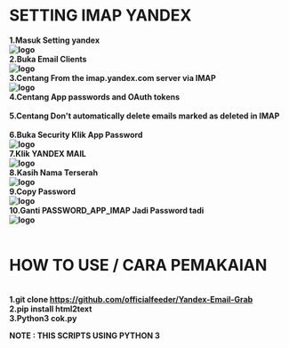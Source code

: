 # SETTING IMAP YANDEX

<b />1.Masuk Setting yandex <br />![logo](https://i.ibb.co/MhT73r4/kepala.png)
<b /><br />2.Buka Email Clients<br />![logo](https://i.ibb.co/m9wHgZ5/EMAIL-CLINTS.png)
<b /><br />3.Centang From the imap.yandex.com server via IMAP<br />![logo](https://i.ibb.co/qxgPQGQ/EMAIL-CLIENTS.png)
<b /><br />4.Centang App passwords and OAuth tokens<br />
<b /><br />5.Centang Don't automatically delete emails marked as deleted in IMAP<br />
<b /><br />6.Buka Security Klik App Password <br />![logo](https://i.ibb.co/cvftGqt/SECURITY.png)
<b /><br />7.Klik YANDEX MAIL  <br />![logo](https://i.ibb.co/JKn02Nc/cocok.png)
<b /><br />8.Kasih Nama Terserah <br />![logo](https://i.ibb.co/z2VPDNF/nama.png)
<b /><br />9.Copy Password <br />![logo](https://i.ibb.co/VWhJGSk/copy-password.png)
<b /><br />10.Ganti PASSWORD_APP_IMAP Jadi Password tadi <br /> ![logo](https://i.ibb.co/HDL06Mw/taruh.png)<br /><br />
# HOW TO USE / CARA PEMAKAIAN
<b /><br />1.git clone https://github.com/officialfeeder/Yandex-Email-Grab
<b /><br />2.pip install html2text
<b /><br />3.Python3 cok.py

<b /> NOTE :
THIS SCRIPTS USING PYTHON 3
